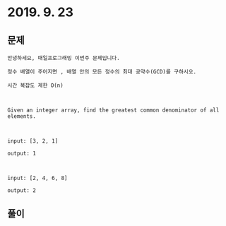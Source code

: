 # 2019. 9. 23

## 문제
```
안녕하세요, 매일프로그래밍 이번주 문제입니다.
 
정수 배열이 주어지면 , 배열 안의 모든 정수의 최대 공약수(GCD)를 구하시오.

시간 복잡도 제한 O(n)



Given an integer array, find the greatest common denominator of all elements.



input: [3, 2, 1]

output: 1



input: [2, 4, 6, 8]

output: 2
```

## 풀이
```javascript

```
